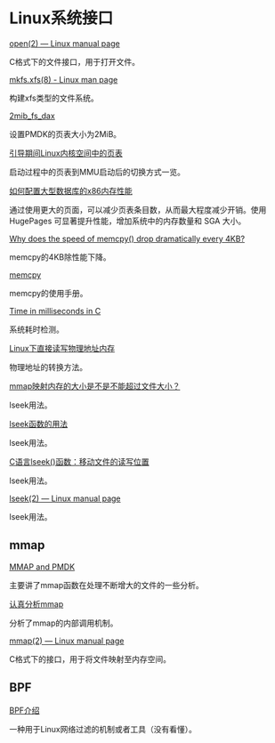 Linux系统接口
===

[open(2) — Linux manual page](https://man7.org/linux/man-pages/man2/open.2.html)

C格式下的文件接口，用于打开文件。

[mkfs.xfs(8) - Linux man page](https://linux.die.net/man/8/mkfs.xfs)

构建xfs类型的文件系统。

[2mib_fs_dax](https://nvdimm.wiki.kernel.org/2mib_fs_dax)

设置PMDK的页表大小为2MiB。

[引导期间Linux内核空间中的页表](https://www.thinbug.com/q/16688540)

启动过程中的页表到MMU启动后的切换方式一览。

[如何配置大型数据库的x86内存性能](https://www.oracle.com/cn/technical-resources/articles/it-infrastructure/dev-hugepages.html)

通过使用更大的页面，可以减少页表条目数，从而最大程度减少开销。使用 HugePages 可显著提升性能，增加系统中的内存数量和 SGA 大小。

[Why does the speed of memcpy() drop dramatically every 4KB?](https://stackoverflow.com/questions/21038965/why-does-the-speed-of-memcpy-drop-dramatically-every-4kb)

memcpy的4KB除性能下降。

[memcpy](http://www.cplusplus.com/reference/cstring/memcpy/)

memcpy的使用手册。

[Time in milliseconds in C](https://stackoverflow.com/questions/10192903/time-in-milliseconds-in-c)

系统耗时检测。

[Linux下直接读写物理地址内存](https://blog.csdn.net/fz835304205/article/details/16963755)

物理地址的转换方法。

[mmap映射内存的大小是不是不能超过文件大小？](https://bbs.csdn.net/topics/390088020)

lseek用法。

[lseek函数的用法](https://blog.csdn.net/u012349696/article/details/50083881)

lseek用法。

[C语言lseek()函数：移动文件的读写位置](http://c.biancheng.net/cpp/html/236.html)

lseek用法。

[lseek(2) — Linux manual page](https://www.man7.org/linux/man-pages/man2/lseek.2.html)

lseek用法。

mmap
---

[MMAP and PMDK](https://zedware.github.io/MMAP-PMDK/)

主要讲了mmap函数在处理不断增大的文件的一些分析。

[认真分析mmap](https://www.cnblogs.com/huxiao-tee/p/4660352.html)

分析了mmap的内部调用机制。

[mmap(2) — Linux manual page](https://man7.org/linux/man-pages/man2/mmap.2.html)

C格式下的接口，用于将文件映射至内存空间。

BPF
---

[BPF介绍](https://mp.weixin.qq.com/s?__biz=MzA5OTAyNzQ2OA==&mid=2649712754&idx=1&sn=891d7166c02693b8af7b36f8a44c5990&chksm=88935711bfe4de074a72f761c1b4d094c5b2ce57b579cea0fedf2baf62516763d1fd5619624f#rd)

一种用于Linux网络过滤的机制或者工具（没有看懂）。